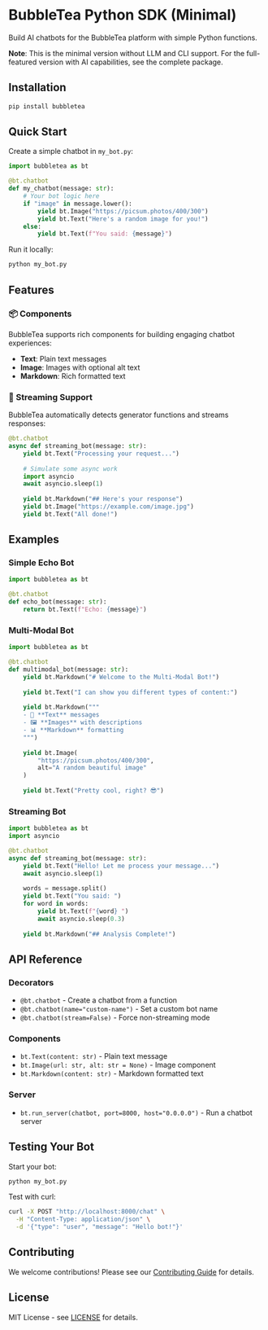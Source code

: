 # BubbleTea Python SDK (Minimal)

Build AI chatbots for the BubbleTea platform with simple Python functions.

**Note**: This is the minimal version without LLM and CLI support. For the full-featured version with AI capabilities, see the complete package.

## Installation

```bash
pip install bubbletea
```

## Quick Start

Create a simple chatbot in `my_bot.py`:

```python
import bubbletea as bt

@bt.chatbot
def my_chatbot(message: str):
    # Your bot logic here
    if "image" in message.lower():
        yield bt.Image("https://picsum.photos/400/300")
        yield bt.Text("Here's a random image for you!")
    else:
        yield bt.Text(f"You said: {message}")
```

Run it locally:

```bash
python my_bot.py
```

## Features

### 📦 Components

BubbleTea supports rich components for building engaging chatbot experiences:

- **Text**: Plain text messages
- **Image**: Images with optional alt text  
- **Markdown**: Rich formatted text

### 🔄 Streaming Support

BubbleTea automatically detects generator functions and streams responses:

```python
@bt.chatbot
async def streaming_bot(message: str):
    yield bt.Text("Processing your request...")
    
    # Simulate some async work
    import asyncio
    await asyncio.sleep(1)
    
    yield bt.Markdown("## Here's your response")
    yield bt.Image("https://example.com/image.jpg")
    yield bt.Text("All done!")
```

## Examples

### Simple Echo Bot

```python
import bubbletea as bt

@bt.chatbot
def echo_bot(message: str):
    return bt.Text(f"Echo: {message}")
```

### Multi-Modal Bot

```python
import bubbletea as bt

@bt.chatbot
def multimodal_bot(message: str):
    yield bt.Markdown("# Welcome to the Multi-Modal Bot!")
    
    yield bt.Text("I can show you different types of content:")
    
    yield bt.Markdown("""
    - 📝 **Text** messages
    - 🖼️ **Images** with descriptions  
    - 📊 **Markdown** formatting
    """)
    
    yield bt.Image(
        "https://picsum.photos/400/300",
        alt="A random beautiful image"
    )
    
    yield bt.Text("Pretty cool, right? 😎")
```

### Streaming Bot

```python
import bubbletea as bt
import asyncio

@bt.chatbot
async def streaming_bot(message: str):
    yield bt.Text("Hello! Let me process your message...")
    await asyncio.sleep(1)
    
    words = message.split()
    yield bt.Text("You said: ")
    for word in words:
        yield bt.Text(f"{word} ")
        await asyncio.sleep(0.3)
    
    yield bt.Markdown("## Analysis Complete!")
```

## API Reference

### Decorators

- `@bt.chatbot` - Create a chatbot from a function
- `@bt.chatbot(name="custom-name")` - Set a custom bot name
- `@bt.chatbot(stream=False)` - Force non-streaming mode

### Components

- `bt.Text(content: str)` - Plain text message
- `bt.Image(url: str, alt: str = None)` - Image component
- `bt.Markdown(content: str)` - Markdown formatted text

### Server

- `bt.run_server(chatbot, port=8000, host="0.0.0.0")` - Run a chatbot server

## Testing Your Bot

Start your bot:

```bash
python my_bot.py
```

Test with curl:

```bash
curl -X POST "http://localhost:8000/chat" \
  -H "Content-Type: application/json" \
  -d '{"type": "user", "message": "Hello bot!"}'
```

## Contributing

We welcome contributions! Please see our [Contributing Guide](CONTRIBUTING.md) for details.

## License

MIT License - see [LICENSE](LICENSE) for details.